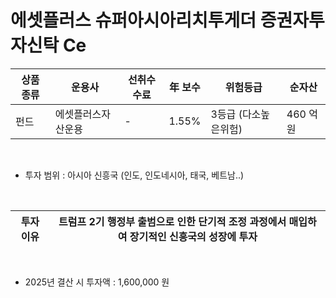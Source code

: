 # 에셋플러스 슈퍼아시아리치투게더 증권자투자신탁 Ce

| 상품 종류 | 운용사 | 선취수수료 | 年 보수 | 위험등급 | 순자산 |
|---|---|---|---|------|---|
| 펀드 | 에셋플러스자산운용 | - | 1.55% | 3등급 (다소높은위험) | 460 억원 |

<br>

* 투자 범위 : 아시아 신흥국 (인도, 인도네시아, 태국, 베트남..)

<br>

| 투자 이유 | 트럼프 2기 행정부 출범으로 인한 단기적 조정 과정에서 매입하여 장기적인 신흥국의 성장에 투자 |
|---|-----------------|

<br>

* 2025년 결산 시 투자액 : 1,600,000 원
